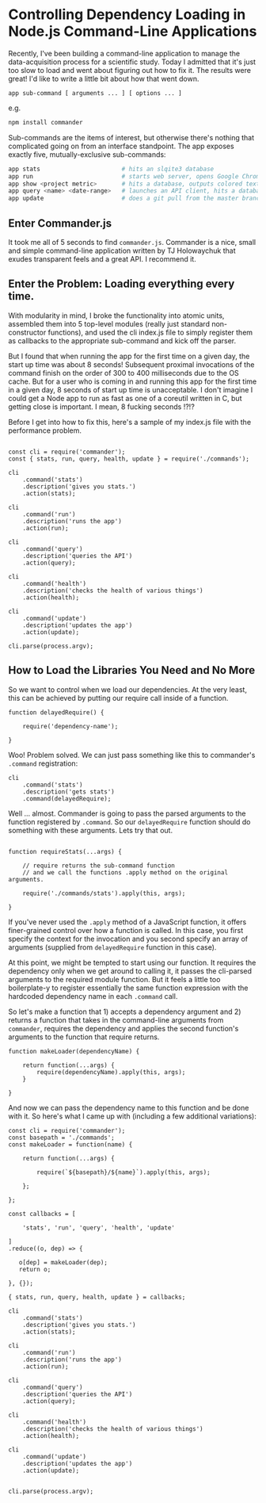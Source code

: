 # Controlling Dependency Loading in Node.js Command-Line Applications

Recently, I've been building a command-line application to manage the data-acquisition process for a scientific study.  Today I admitted that it's just too slow to load and went about figuring out how to fix it.  The results were great! I'd like to write a little bit about how that went down.
 
````
app sub-command [ arguments ... ] [ options ... ]
````

e.g.


````bash
npm install commander
````

Sub-commands are the items of interest, but otherwise there's nothing that complicated going on from an interface standpoint. The app exposes exactly five, mutually-exclusive sub-commands:

````bash
app stats                       # hits an slqite3 database
app run                         # starts web server, opens Google Chrome, hits a database
app show <project metric>       # hits a database, outputs colored text
app query <name> <date-range>   # launches an API client, hits a database, makes a round of requests
app update                      # does a git pull from the master branch on the remote repo
````

## Enter Commander.js 

It took me all of 5 seconds to find `commander.js`. Commander is a nice, small and simple command-line application written by TJ Holowaychuk that exudes transparent feels and a great API. I recommend it.

## Enter the Problem: Loading everything every time. 

With modularity in mind, I broke the functionality into atomic units, assembled them into 5 top-level modules (really just standard non-constructor functions), and used the cli index.js file to simply register them as callbacks to the appropriate sub-command and kick off the parser. 

But I found that when running the app for the first time on a given day, the start up time was about 8 seconds! Subsequent proximal invocations of the command finish on the order of 300 to 400 milliseconds due to the OS cache. But for a user who is coming in and running this app for the first time in a given day, 8 seconds of start up time is unacceptable. I don't imagine I could get a Node app to run as fast as one of a coreutil written in C, but getting close is important. I mean, 8 fucking seconds !?!?

Before I get into how to fix this, here's a sample of my index.js file with the performance problem. 

````

const cli = require('commander');
const { stats, run, query, health, update } = require('./commands');

cli
    .command('stats')
    .description('gives you stats.')
    .action(stats);

cli
    .command('run')
    .description('runs the app')
    .action(run);

cli
    .command('query')
    .description('queries the API')
    .action(query);

cli
    .command('health')
    .description('checks the health of various things')
    .action(health);

cli
    .command('update')
    .description('updates the app')
    .action(update);

cli.parse(process.argv);

````

## How to Load the Libraries You Need and No More

So we want to control when we load our dependencies.  At the very least, this can be achieved by putting our require call inside of a function.

````
function delayedRequire() {

    require('dependency-name');

}
````

Woo! Problem solved. We can just pass something like this to commander's `.command` registration:

````
cli
    .command('stats')
    .description('gets stats')
    .command(delayedRequire);

````


Well ... almost.  Commander is going to pass the parsed arguments to the function registered by `.command`. So our `delayedRequire` function should do something with these arguments. Lets try that out.

````

function requireStats(...args) {
    
    // require returns the sub-command function
    // and we call the functions .apply method on the original arguments.

    require('./commands/stats').apply(this, args);

}

````

If you've never used the `.apply` method of a JavaScript function, it offers finer-grained control over how a function is called. In this case, you first specify the context for the invocation and you second specify an array of arguments (supplied from `delayedRequire` function in this case).

At this point, we might be tempted to start using our function. It requires the dependency only when we get around to calling it, it passes the cli-parsed arguments to the required module function. But it feels a little too boilerplate-y to register essentially the same function expression with the hardcoded dependency name in each `.command` call.   

So let's make a function that 1) accepts a dependency argument and 2) returns a function that takes in the command-line arguments from `commander`, requires the dependency and applies the second function's arguments to the function that require returns.

````
function makeLoader(dependencyName) {

    return function(...args) {
        require(dependencyName).apply(this, args);
    }

}

````

And now we can pass the dependency name to this function and be done with it. So here's what I came up with (including a few additional variations):


````
const cli = require('commander');
const basepath = './commands';
const makeLoader = function(name) {

    return function(...args) {

        require(`${basepath}/${name}`).apply(this, args);

    };

};

const callbacks = [

    'stats', 'run', 'query', 'health', 'update'

]
.reduce((o, dep) => {

   o[dep] = makeLoader(dep);
   return o;

}, {});

{ stats, run, query, health, update } = callbacks; 

cli
    .command('stats')
    .description('gives you stats.')
    .action(stats);

cli
    .command('run')
    .description('runs the app')
    .action(run);

cli
    .command('query')
    .description('queries the API')
    .action(query);

cli
    .command('health')
    .description('checks the health of various things')
    .action(health);

cli
    .command('update')
    .description('updates the app')
    .action(update);


cli.parse(process.argv);

````


